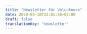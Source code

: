 ```yaml
---
title: "Newsletter für Volunteers"
date: 2020-05-10T22:01:56+02:00
draft: false
translationKey: "newsletter"
---
```

